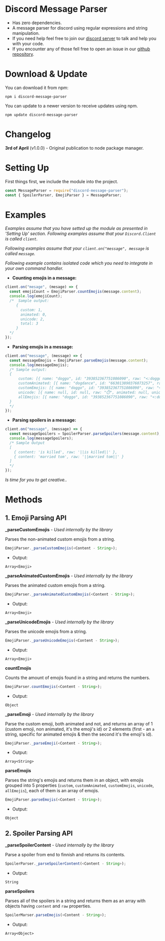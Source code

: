# Discord Message Parser
- Has zero dependencies.
- A message parser for discord using regular expressions and string manipulation.
- If you need help feel free to join our <a href="https://discord.gg/rk7cVyk">discord server</a> to talk and help you with your code.
- If you encounter any of those fell free to open an issue in our <a href="https://github.com/ModCord/message-parser/issues">github repository</a>.

# Download & Update
You can download it from npm:
```cli
npm i discord-message-parser
```
You can update to a newer version to receive updates using npm.
```cli
npm update discord-message-parser
```

# Changelog
**3rd of April** (v1.0.0) - Original publication to node package manager.

# Setting Up
First things first, we include the module into the project.
```js
const MessageParser = require("discord-message-parser");
const { SpoilerParser, EmojiParser } = MessageParser;
```

# Examples
*Examples assume that you have setted up the module as presented in 'Setting Up' section.*
*Following examples assume that your `Discord.Client` is called `client`.*

*Following examples assume that your `client.on("message", message` is called `message`.*

*Following example contains isolated code which you need to integrate in your own command handler.*
- **Counting emojis in a message:**
```js
client.on("mesage", (mesage) => {
  const emojiCount = EmojiParser.countEmojis(message.content);
  console.log(emojiCount);
  /*  Sample output: 
     {
       custom: 1,
       animated: 0,
       unicode: 2,
       total: 3
     }
  */
});
```

- **Parsing emojis in a message:**
```js
client.on("message", (message) => {
  const messageEmojis = EmojiParser.parseEmojis(message.content);
  console.log(messageEmojis);
  /* Sample output:
  {
      custom: [{ name: "doggo", id: "393852367751086090", raw: "<:doggo:393852367751086090>", animated: false, unicode: false }],
      customAnimated: [{ name: "dogdance", id: "663013890376073257", raw: "<:dogdance:663013890376073257>", animated: true, unicode: false }],
      customEmojis: [{ name: "doggo", id: "393852367751086090", raw: "<:doggo:393852367751086090>", animated: false, unicode: false }, { name: "dogdance", id: "663013890376073257", raw: "<:dogdance:663013890376073257>", animated: true, unicode: false }],
      unicode: [{ name: null, id: null, raw: "⏱️", animated: null, unicode: true }, { name: null, id: null, raw: "☕", animated: null, unicode: true }],
      allEmojis: [{ name: "doggo", id: "393852367751086090", raw: "<:doggo:393852367751086090>", animated: false, unicode: false }, { name: "dogdance", id: "663013890376073257", raw: "<:dogdance:663013890376073257>", animated: true, unicode: false }, { name: null, id: null, raw: "⏱️", animated: null, unicode: true }, { name: null, id: null, raw: "☕", animated: null, unicode: true }]
  }
  */
});
```

- **Parsing spoilers in a message:**
```js
client.on("message", (message) => {
  const messageSpoilers = SpoilerParser.parseSpoilers(message.content);
  console.log(messageSpoilers);
  /* Sample Output
  [
    { content: 'is killed', raw: '||is killed||' },
    { content: 'married tom', raw: '||married tom||' }
  ]
  */
});
```
*Is time for you to get creative..*

# Methods


## 1. Emoji Parsing API
**\_parseCustomEmojis** - *Used internally by the library*

Parses the non-animated custom emojis from a string.
```js
EmojiParser._parseCustomEmojis(<Content - String>);
```
- Output:
```
Array<Emoji>
```

**\_parseAnimatedCustomEmojis** - *Used internally by the library*

Parses the animated custom emojis from a string.
```js
EmojiParser._parseAnimatedCustomEmojis(<Content - String>);
```
- Output:
```
Array<Emoji>
```

**\_parseUnicodeEmojis** - *Used internally by the library*

Parses the unicode emojis from a string.
```js
EmojiParser._parseUnicodeEmojis(<Content - String>);
```
- Output:
```
Array<Emoji>
```

**countEmojis**

Counts the amount of emojis found in a string and returns the numbers.
```js
EmojiParser.countEmojis(<Content - String>);
```
- Output:
```
Object
```

**\_parseEmoji** - *Used internally by the library*

Parse the custom emoji, both animated and not, and returns an array of 1 (custom emoji, non animated, it's the emoji's id) or 2 elements (first - an `a` string, specific for animated emojis & then the second it's the emoji's id).
```js
EmojiParser._parseEmoji(<Content - String>);
```
- Output:
```
Array<String>
```

**parseEmojis**

Parses the string's emojis and returns them in an object, with emojis grouped into 5 properties (`custom`, `customAnimated`, `customEmojis`, `unicode`, `allEmojis`), each of them is an array of emojis. 
```js
EmojiParser.parseEmojis(<Content - String>);
```
- Output:
```
Object
```


## 2. Spoiler Parsing API

**\_parseSpoilerContent** - *Used internally by the library*

Parse a spoiler from end to finnish and returns its contents.
```js
SpoilerParser._parseSpoilerContent(<Content - String>);
```
- Output:
```
String
```

**parseSpoilers**

Parses all of the spoilers in a string and returns them as an array with objects having `content` and `raw` properties.
```js
SpoilerMarser.parseEmojis(<Content - String>);
```
- Output:
```
Array<Object>
```
